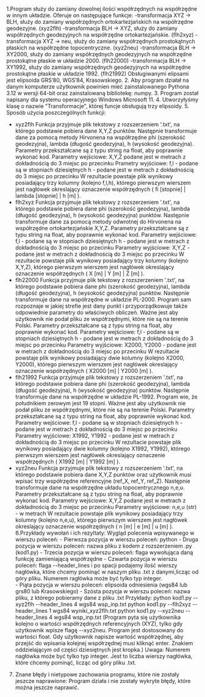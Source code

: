 1.Program służy do zamiany dowolnej ilości współrzędnych na współrzędne w innym układzie.
Oferuje on następujące funkcje:
	-transformacja XYZ -> BLH, służy do zamiany współrzędnych ortokartezjańskich na współrzędne geodezyjne. (xyz2flh)
	-transformacja BLH -> XYZ, służy do zamiany współrzędnych geodezyjnych na współrzędne ortokartezjańskie. (flh2xyz) 
	-transformacja XYZ -> neu, służy do zamiany współrzędnych prostokątnych płaskich na współrzędne topocentryczne. (xyz2neu)
	-transformacja BLH -> XY2000, służy do zamiany współrzędnych geodezyjnych na współrzędne prostokątne płaskie w układzie 2000. (flh22000)
	-transformacja BLH -> XY1992, służy do zamiany współrzędnych geodezyjnych na współrzędne prostokątne płaskie w układzie 1992. (flh21992)
	Obsługiwanymi elipsami jest elipsoida GRS’80, WGS’84, Krasowskiego.
2. Aby program działał na danym komputerze użytkownik powinien mieć zainstalowanego Pythona 3.12 w wersji 64-bit oraz zainstalowaną bibliotekę: numpy.
3. Program został napisany dla systemu operacyjnego Windows Microsoft 11.
4. Utworzyłyśmy klasę o nazwie "Transformacje", której funcje obsługują trzy elipsoidy.
5. Sposób użycia poszczególnych funkcji:
  - xyz2flh
    Funkcja przyjmuje plik tekstowy z rozszerzeniem '.txt', na którego podstawie pobiera dane X,Y,Z punktów. Następnie transformuje dane za pomocą metody Hirvonena na współrzędne phi (szerokość geodezyjna),
    lambda (długość geodezyjna), h (wysokość geodezyjna).
    Parametry przekształcane są z typu string na float, aby poprawnie wykonać kod.
    Parametry wejściowe: X,Y,Z podane jest w metrach z dokładnością do 3 miejsc po przecinku
    Prametry wyjściowe: f,l - podane są w stopniach dziesiętnych
                        h - podane jest w metrach z dokładnością do 3 miejsc po przecinku
    W rezultacie powstaje plik wynikowy posiadający trzy kolumny (kolejno f,l,h), którego pierwszym wierszem jest nagłówek okreslający oznaczenie współrzędnych ( fi [stopnie] | lambda [stopnie] | h [m] ).
  - flh2xyz
    Funkcja przyjmuje plik tekstowy z rozszerzeniem '.txt', na którego podstawie pobiera dane phi (szerokość geodezyjna), lambda (długość geodezyjna), h (wysokość geodezyjna) punktów.
    Następnie transformuje dane za pomocą metody odwrotnej do Hirvonena na współrzędne ortokartezjańskie X,Y,Z.
    Parametry przekształcane są z typu string na float, aby poprawnie wykonać kod.
    Parametry wejściowe: f,l - podane są w stopniach dziesiętnych
                         h - podane jest w metrach z dokładnością do 3 miejsc po przecinku
    Parametry wyjściowe: X,Y,Z - podane jest w metrach z dokładnością do 3 miejsc po przecinku
    W rezultacie powstaje plik wynikowy posiadający trzy kolumny (kolejno X,Y,Z), którego pierwszym wierszem jest nagłówek okreslający oznaczenie współrzędnych ( X [m] | Y [m] | Z [m] ).
  - flh22000
    Funkcja przyjmuje plik tekstowy z rozszerzeniem '.txt', na którego podstawie pobiera dane phi (szerokość geodezyjna), lambda (długość geodezyjna), h (wysokość geodezyjna) punktów.
    Następnie transformuje dane na współrzędne w układzie PL-2000. Program sam rozpoznaje w jakiej strefie jest dany punkt i przyporządkowuje także odpowiednie parametry do właściwych obliczeń.
    Ważne jest aby użytkownik nie podał pliku ze współrzędnymi, które nie są na terenie Polski.
    Parametry przekształcane są z typu string na float, aby poprawnie wykonać kod.
    Parametry wejściowe: f,l - podane są w stopniach dziesiętnych
                         h - podane jest w metrach z dokładnością do 3 miejsc po przecinku
    Parametry wyjściowe: X2000, Y2000 - podane jest w metrach z dokładnością do 3 miejsc po przecinku
    W rezultacie powstaje plik wynikowy posiadający dwie kolumny (kolejno X2000, Y2000), którego pierwszym wierszem jest nagłówek okreslający oznaczenie współrzędnych ( X2000 [m] | Y2000 [m] ).
  - flh21992
    Funkcja przyjmuje plik tekstowy z rozszerzeniem '.txt', na którego podstawie pobiera dane phi (szerokość geodezyjna), lambda (długość geodezyjna), h (wysokość geodezyjna) punktów.
    Następnie transformuje dane na współrzędne w układzie PL-1992. Program wie, że południkiem zerowym jest 19 stopni.
    Ważne jest aby użytkownik nie podał pliku ze współrzędnymi, które nie są na terenie Polski.
    Parametry przekształcane są z typu string na float, aby poprawnie wykonać kod.
    Parametry wejściowe: f,l - podane są w stopniach dziesiętnych
                         h - podane jest w metrach z dokładnością do 3 miejsc po przecinku
    Parametry wyjściowe: X1992, Y1992 - podane jest w metrach z dokładnością do 3 miejsc po przecinku
    W rezultacie powstaje plik wynikowy posiadający dwie kolumny (kolejno X1992, Y1992), którego pierwszym wierszem jest nagłówek okreslający oznaczenie współrzędnych ( X1992 [m] | Y1992 [m] ).
   - xyz2neu
    Funkcja przyjmuje plik tekstowy z rozszerzeniem '.txt', na którego podstawie pobiera dane X,Y,Z punktów oraz użytkownik musi wpisać trzy współrzędne referencyjne (ref_X, ref_Y, ref_Z).
    Następnie transformuje dane na współrzędne układu topocentrycznego n,e,u.
    Parametry przekształcane są z typu string na float, aby poprawnie wykonać kod.
    Parametry wejściowe: X,Y,Z podane jest w metrach z dokładnością do 3 miejsc po przecinku
    Parametry wyjściowe: n,e,u (str) - w metrach 
    W rezultacie powstaje plik wynikowy posiadający trzy kolumny (kolejno n,e,u), którego pierwszym wierszem jest nagłówek okreslający oznaczenie współrzędnych ( n [m] | e [m] | u [m] ).
6.Przykłady wywołań i ich rezyltaty:
	Wygląd polecenia wpisywanego w wierszu poleceń:
	- Pierwsza pozycja w wierszu poleceń: python
	- Druga pozycja w wierszu poleceń: nazwa pliku z kodem z rozszerzeniem .py (kod1.py)
	- Trzecia pozycja w wierszu poleceń: flaga wywołująca daną funkcję zamieniającą współrzędne 
	- Czwarta pozycja w wierszu poleceń: flaga --header_lines i po spacji podajemy ilość wierszy nagłówka, które chcemy pominąć w naszym pliku .txt z danymi,licząc od góry pliku. Numerem ragłówka może być tylko typ integer.  
	- Piąta pozycja w wierszu poleceń: elipsoida odniesienia (wgs84 lub grs80 lub Krasowskiego)
	- Szósta pozycja w wierszu poleceń: nazwa pliku, z którego pobieramy dane z pliku .txt
	Przykłady:
 		python kod1.py --xyz2flh --header_lines 4 wgs84 wsp_inp.txt
 		python kod1.py --flh2xyz --header_lines 1 wgs84 wyniki_xyz2flh.txt
 		python kod1.py --xyz2neu --header_lines 4 wgs84 wsp_inp.txt (Program pyta się użytkownika kolejno o wartości współrzędnych referencyjnych (XYZ), tylko gdy użytkownik wpisze flagę --xyz2neu. Program jest dostosowany do wartości float. Gdy użytkownik napisze wartość współrzędnej, aby przejść do wpisania kolejnej współrzędnej musi kliknąć enter. Znakiem oddzielającym od części dziesiętnych jest kropka.)
		Uwaga: Numerem nagłówka może być tylko typ integer. Jest to liczba wierszy nagłówka, które chcemy pominąć, licząc od góry pliku .txt.
7. Znane błędy i nietypowe zachowania programu, które nie zostały jeszcze naprawione:
  Program działa i nie zostały wykryte błędy, które można jeszcze naprawić.
  
